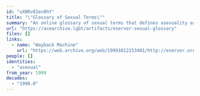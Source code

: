 ```yaml
---
id: "uXBRv82ev0hY"
title: "\"Glossary of Sexual Terms\""
summary: "An online glossary of sexual terms that defines asexuality as an \"absence of sexual feeling\""
url: "https://acearchive.lgbt/artifacts/eserver-sexual-glossary"
files: []
links:
  - name: "Wayback Machine"
    url: "https://web.archive.org/web/19991012153401/http://eserver.org/gender/sex-glossary.txt"
people: []
identities:
  - "asexual"
from_year: 1999
decades:
  - "1990.0"
---
```


